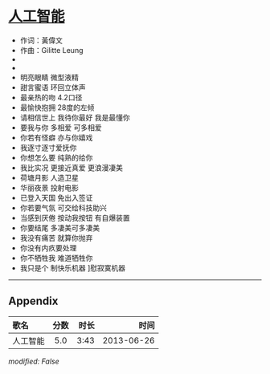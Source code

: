 # [人工智能](https://music.163.com/song?id=26608814)

* 作词：黃偉文
* 作曲：Gilitte Leung
*
*
* 明亮眼睛 微型液精
* 甜言蜜语 环回立体声
* 最亲热的吻 4.2口径
* 最愉快抱拥 28度的左倾
* 请相信世上 我待你最好 我是最懂你
* 要我与你 多相爱 可多相爱
* 你若有怪癖 亦与你嬉戏
* 我逐寸逐寸爱抚你
* 你想怎么要 纯熟的给你
* 我比实况 更接近真爱 更浪漫凄美
* 荷塘月影 人造卫星
* 华丽夜景 投射电影
* 已登入天国 免出入签证
* 你若要气氛 可交给科技助兴
* 当感到厌倦 按动我按钮 有自爆装置
* 你要结尾 多凄美可多凄美
* 我没有痛苦 就算你抛弃
* 你没有内疚要处理
* 你不牺牲我 难道牺牲你
* 我只是个  制快乐机器 ]慰寂寞机器


---

## Appendix

|歌名|分数|时长|时间|
|:---|:---:|---:|---:|
|人工智能|5.0|3:43|2013-06-26

*modified: False*